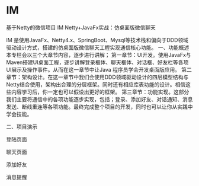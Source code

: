 # IM
基于Netty的微信项目
IM Netty+JavaFx实战：仿桌面版微信聊天

IM 是使用JavaFx、Netty4.x、SpringBoot、Mysql等技术栈和偏向于DDD领域驱动设计方式，搭建的仿桌面版微信聊天工程实现通信核心功能。 
一、功能概述
本专栏会以三个大章节内容，逐步进行讲解；
第一章节：UI开发。使用JavaFx与Maven搭建UI桌面工程，逐步讲解登录框体、聊天框体、对话框、好友栏等各项UI展示及操作事件。从而在这一章节中让Java 程序员学会开发桌面版应用。
第二章节：架构设计。在这一章节中我们会使用DDD领域驱动设计的四层模型结构与Netty结合使用，架构出合理的分层框架。同时还有相应库表功能的设计。相信这些内容学习后，你一定也可以假设出更好的框架。
第三章节：功能实现。这部分我们主要将通信中的各项功能逐步实现，包括；登录、添加好友、对话通知、消息发送、断线重连等各项功能。最终完成整个项目的开发，同时也可以让你从实践中学会技能。



二、项目演示

登陆页面



聊天页面



添加好友



消息提醒


